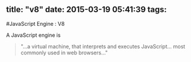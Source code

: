 title: "v8"
date: 2015-03-19 05:41:39
tags:
---

#JavaScript Engine : V8

A JavaScript engine is 
> "...a virtual machine, that interprets and executes JavaScript... most commonly used in web browsers..."
